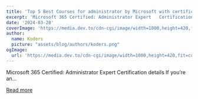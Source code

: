 ```yaml
---
title: 'Top 5 Best Courses for administrator by Microsoft with certificate'
excerpt: 'Microsoft 365 Certified: Administrator Expert   Certification details If you’re an...'
date: '2024-03-28'
coverImage: 'https://media.dev.to/cdn-cgi/image/width=1000,height=420,fit=cover,gravity=auto,format=auto/https%3A%2F%2Fdev-to-uploads.s3.amazonaws.com%2Fuploads%2Farticles%2Fm1cywhhpu3uqtel2h82y.png'
author:
  name: Koders
  picture: "assets/blog/authors/koders.png"
ogImage:
  url: 'https://media.dev.to/cdn-cgi/image/width=1000,height=420,fit=cover,gravity=auto,format=auto/https%3A%2F%2Fdev-to-uploads.s3.amazonaws.com%2Fuploads%2Farticles%2Fm1cywhhpu3uqtel2h82y.png'
---
```


Microsoft 365 Certified: Administrator Expert   Certification details If you’re an...

[Read more](https://dev.to/rani4849/top-5-best-courses-for-administrator-by-microsoft-with-certificate-19n9)
